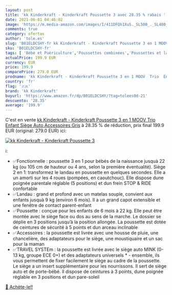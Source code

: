 ```yaml
---
layout: post
title: 'kk Kinderkraft - Kinderkraft Poussette 3 avec 28.35 % rabais '
date: 2021-06-01 04:46:02
image: 'https://m.media-amazon.com/images/I/411DFQh1XuS._SL500_._SL400_.jpg'
comments: true
category: ofertas
author: 'tole.es'
slug: 'B01ELDCSHY-fr kk Kinderkraft - Kinderkraft Poussette 3 en 1 MOOV Trio...'
sku: 'B01ELDCSHY-fr'
tags: [ 'Bébé et Puériculture','Poussettes combinées','Poussettes et landaus','Poussettes, landaus et accessoires','kk kinderkraft', ]
actualPrice: 199.9 EUR
currency: EUR
price: 199.9
comparePrice: 279.0 EUR
prodname: 'kk Kinderkraft - Kinderkraft Poussette 3 en 1 MOOV  Trio  Enfant  Siège Auto  Accessoires  Gris'
country: 'fr'
flag: '🇫🇷'
brand: 'kk Kinderkraft'
buyurl: 'https://www.amazon.fr/dp/B01ELDCSHY/?tag=tolees0d-21'
descuento: '28.35'
average: '199.9'
---
```


C'est en vente [kk Kinderkraft - Kinderkraft Poussette 3 en 1 MOOV  Trio  Enfant  Siège Auto  Accessoires  Gris](https://www.amazon.fr/dp/B01ELDCSHY/?tag=tolees0d-21)  à  28.35 % de réduction, prix final  199.9 EUR (original: 279.0 EUR) ici:

[![kk Kinderkraft - Kinderkraft Poussette 3](https://m.media-amazon.com/images/I/411DFQh1XuS._SL500_._SL400_.jpg)](https://www.amazon.fr/dp/B01ELDCSHY/?tag=tolees0d-21)

ℹ️:

- ✅Fonctionnelle : poussette 3 en 1 pour bébés de la naissance jusquà 22 kg (ou 105 cm de hauteur ou 4 ans, selon la première éventualité). Siège 2 en 1: transformez le landau en poussette en quelques secondes. Elle a un amorti sur les 4 roues (pompées, en caoutchouc). Elle dispose dune poignée parentale réglable (5 positions) et dun frein STOP & RIDE confortable
- ✅Landau : grand et profond avec un matelas souple, convient aux enfants jusquà 9 kg (environ 6 mois). Il a un grand capot extensible et une fenêtre de contact parent-enfant
- ✅Poussette : conçue pour les enfants de 6 mois à 22 kg. Elle peut être montée avec le siège face ou dos au sens de la marche. Le dossier se déplie en 3 positions jusqu’à la position allongée. La poussette est dotée de ceintures de sécurité à 5 points et dun arceau inclinable
- ✅Accessoires : la poussette est livrée avec une housse de pluie, une chancelière, des adaptateurs pour le siège, une moustiquaire et un sac pour la maman
- ✅TRAVEL SYSTEm : la poussette est livrée avec le siège auto MINK (0-13 kg, groupe ECE 0+) et des adaptateurs universels * - ensemble, ils vous permettent de fixer facilement le siège au cadre de la poussette. Le siège a un insert supplémentaire pour les nourrissons. Il sert de siège auto et de porte-bébé. Il dispose de ceintures à 3 points, dune poignée réglable en 3 positions et dun pare-soleil

[🛒 Achète-le!!](https://www.amazon.fr/dp/B01ELDCSHY/?tag=tolees0d-21)
